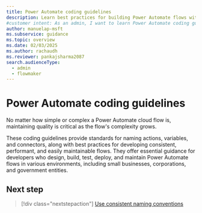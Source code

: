 ```yaml
---
title: Power Automate coding guidelines
description: Learn best practices for building Power Automate flows with coding guidelines. Improve consistency, performance, and maintainability.
#customer intent: As an admin, I want to learn Power Automate coding guidelines so that I can ensure flow quality and maintainability.
author: manuelap-msft
ms.subservice: guidance
ms.topic: overview
ms.date: 02/03/2025
ms.author: rachaudh
ms.reviewer: pankajsharma2087
search.audienceType: 
  - admin
  - flowmaker
---
```


# Power Automate coding guidelines

No matter how simple or complex a Power Automate cloud flow is, maintaining quality is critical as the flow's complexity grows.

These coding guidelines provide standards for naming actions, variables, and connectors, along with best practices for developing consistent, performant, and easily maintainable flows. They offer essential guidance for developers who design, build, test, deploy, and maintain Power Automate flows in various environments, including small businesses, corporations, and government entities.

## Next step

> [!div class="nextstepaction"]
> [Use consistent naming conventions](use-consistent-naming-conventions.md)

